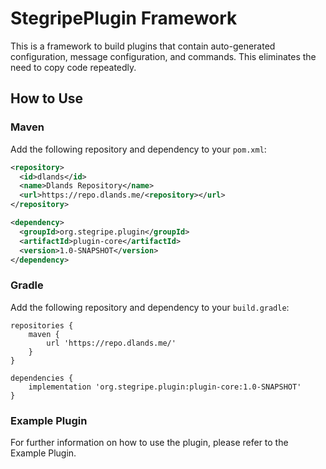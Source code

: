 # StegripePlugin Framework

This is a framework to build plugins that contain auto-generated configuration, message configuration, and commands. This eliminates the need to copy code repeatedly.

## How to Use

### Maven

Add the following repository and dependency to your `pom.xml`:

```xml
<repository>
  <id>dlands</id>
  <name>Dlands Repository</name>
  <url>https://repo.dlands.me/<repository></url>
</repository>

<dependency>
  <groupId>org.stegripe.plugin</groupId>
  <artifactId>plugin-core</artifactId>
  <version>1.0-SNAPSHOT</version>
</dependency>
```
### Gradle
Add the following repository and dependency to your `build.gradle`:
```   
repositories {
    maven {
        url 'https://repo.dlands.me/'
    }
}

dependencies {
    implementation 'org.stegripe.plugin:plugin-core:1.0-SNAPSHOT'
}
```
### Example Plugin

For further information on how to use the plugin, please refer to the Example Plugin.

